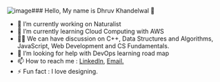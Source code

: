 ![image](https://github.com/Mister-Mec/Mister-Mec/assets/95204280/00097cf5-d20a-4a7d-9da5-688136607635)### Hello, My name is Dhruv Khandelwal 👋
<ul>
  <li>🔭 I’m currently working on Naturalist</li>
  <li>🌱 I’m currently learning Cloud Computing with AWS</li>
  <li>👩‍💻 We can have discussion on C++, Data Structures and Algorithms, JavaScript, Web Development and CS Fundamentals.</li>
  <li>🤔 I’m looking for help with DevOps learning road map</li>
  <li>📫 How to reach me : <a href="https://www.linkedin.com/in/dhruv-khandelwal-916531200/">LinkedIn</a>, <a href="mailto:dhruva609@gmail.com">Email.</a></li>
  <li>⚡ Fun fact : I love designing.</li>
</ul>

<!--
**Mister-Mec/Mister-Mec** is a ✨ _special_ ✨ repository because its `README.md` (this file) appears on your GitHub profile.

Here are some ideas to get you started:

- 🔭 I’m currently working on ...
- 🌱 I’m currently learning ...
- 👯 I’m looking to collaborate on ...
- 🤔 I’m looking for help with ...
- 💬 Ask me about ...
- 📫 How to reach me: ...
- 😄 Pronouns: ...
- ⚡ Fun fact: ...
-->
